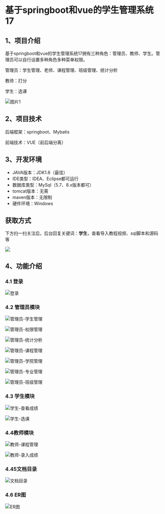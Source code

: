 # 基于springboot和vue的学生管理系统17



## 1、项目介绍

基于springboot和vue的学生管理系统17拥有三种角色：管理员、教师、学生。管理员可以自行设置多种角色多种菜单权限。

管理员：学生管理、老师、课程管理、班级管理、统计分析

教师：打分

学生：选课

![图片1](https://www.codeshop.fun/Typora-Images/202402131958161.png)

## 2、项目技术

后端框架：springboot、Mybatis

前端技术：VUE（前后端分离）

## 3、开发环境

- JAVA版本：JDK1.8（最佳）
- IDE类型：IDEA、Eclipse都可运行
- 数据库类型：MySql（5.7、8.x版本都可） 
- tomcat版本：无需
- maven版本：无限制
- 硬件环境：Windows
## 获取方式

下方扫一扫关注后，后台回复关键词：**学生**，查看导入教程视频、sql脚本和源码等

 ![](https://www.codeshop.fun/Typora-Images/202205281253739.png)

## 4、功能介绍

### 4.1 登录

![登录](https://www.codeshop.fun/Typora-Images/202402131959774.jpg)

### 4.2 管理员模块

![管理员-学生管理](https://www.codeshop.fun/Typora-Images/202402132000090.jpg)

![管理员-权限管理](https://www.codeshop.fun/Typora-Images/202402132000055.jpg)

![管理员-统计分析](https://www.codeshop.fun/Typora-Images/202402132000064.jpg)

![管理员-课程管理](https://www.codeshop.fun/Typora-Images/202402132000076.jpg)

![管理员-学院管理](https://www.codeshop.fun/Typora-Images/202402132000125.jpg)

![管理员-专业管理](https://www.codeshop.fun/Typora-Images/202402132000108.jpg)

![管理员-班级管理](https://www.codeshop.fun/Typora-Images/202402132000162.jpg)

### 4.3 学生模块

![学生-查看成绩](https://www.codeshop.fun/Typora-Images/202402132000361.jpg)

![学生-选课](https://www.codeshop.fun/Typora-Images/202402132000506.jpg)

### 4.4教师模块

![教师-课程管理](https://www.codeshop.fun/Typora-Images/202402131959332.jpg)

![教师-录入成绩](https://www.codeshop.fun/Typora-Images/202402132000458.jpg)

### 4.45文档目录

![文档目录](https://www.codeshop.fun/Typora-Images/202402131959210.jpg)

### 4.6 ER图

![ER图](https://www.codeshop.fun/Typora-Images/202402131959720.png)







